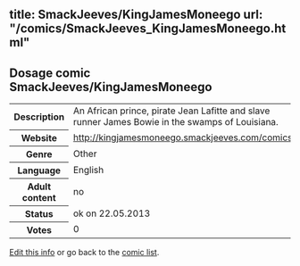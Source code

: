 title: SmackJeeves/KingJamesMoneego
url: "/comics/SmackJeeves_KingJamesMoneego.html"
---
Dosage comic SmackJeeves/KingJamesMoneego
-----------------------------------------

<p id="msg"></p>
<script type="text/javascript">
if (window.location.search === '?edit_info_mail=sent_ok') {
  var elem = document.getElementById("msg");
  elem.innerHTML = 'Edited information sucessfully sent for review, which is usually done daily. Thanks!';
  elem.className = 'ok';
}
</script>
<table class="comicinfo">
<tr>
<th>Description</th><td>An African prince, pirate Jean Lafitte and slave runner James Bowie in the swamps of Louisiana.</td>
</tr>
<tr>
<th>Website</th><td><a href="http://kingjamesmoneego.smackjeeves.com/comics/">http://kingjamesmoneego.smackjeeves.com/comics/</a></td>
</tr>
<tr>
<th>Genre</th><td>Other</td>
</tr>
<tr>
<th>Language</th><td>English</td>
</tr>
<tr>
<th>Adult content</th><td>no</td>
</tr>
<tr>
<th>Status</th><td>ok on 22.05.2013</td>
</tr>
<tr>
<th>Votes</th><td>0</td>
</tr>
</table>

[Edit this info](SmackJeeves_KingJamesMoneego_edit.html) or go back to the [comic list](../comic-index.html).
